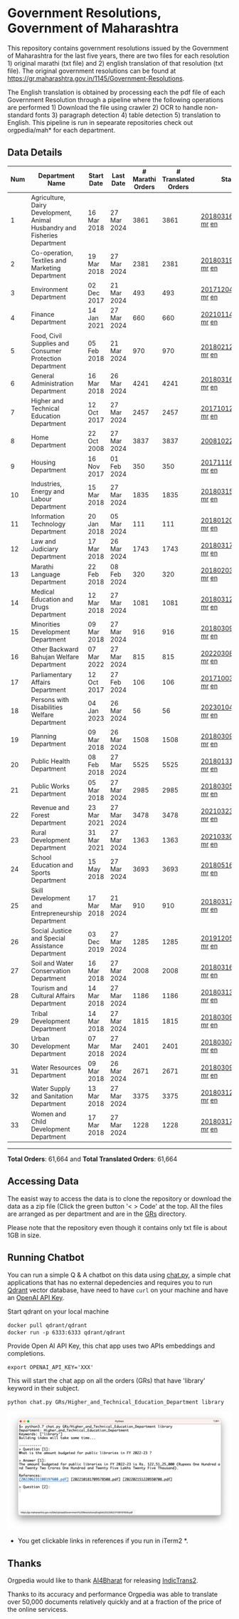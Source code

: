 # Government Resolutions, Government of Maharashtra

This repository contains government resolutions issued by the Government of Maharashtra for the last five years, there are two files for each resolution 1) original marathi (txt file) and 2) english translation of that resolution (txt file). The original government resolutions can be found at https://gr.maharashtra.gov.in/1145/Government-Resolutions.

The English translation is obtained by processing each the pdf file of each Government Resolution through a pipeline where the following operations are performed 1) Download the file using crawler 2) OCR to handle non-standard fonts 3) paragraph detection 4) table  detection 5) translation to English. This pipeline is run in sepearate repositories check out orgpedia/mah* for each department.


## Data Details

| Num | Department Name | Start Date | Last Date | # Marathi Orders | # Translated Orders | Starting Order | Last Order |
| --- | --------------- | ---------- | --------- | ---------------- | ------------------- | -------------- | ---------- |
| 1 | Agriculture, Dairy Development, Animal Husbandry and Fisheries Department | 16 Mar 2018 | 27 Mar 2024 | 3861 | 3861 | [201803161624182101.pdf](https://gr.maharashtra.gov.in/Site/Upload/Government%20Resolutions/English/201803161624182101.pdf) [mr](GRs/Agriculture,_Dairy_Development,_Animal_Husbandry_and_Fisheries_Department/201803161624182101.pdf.mr.txt) [en](GRs/Agriculture,_Dairy_Development,_Animal_Husbandry_and_Fisheries_Department/201803161624182101.pdf.en.txt) | [202403271749219201.pdf](https://gr.maharashtra.gov.in/Site/Upload/Government%20Resolutions/English/202403271749219201.pdf) [mr](GRs/Agriculture,_Dairy_Development,_Animal_Husbandry_and_Fisheries_Department/202403271749219201.pdf.mr.txt) [en](GRs/Agriculture,_Dairy_Development,_Animal_Husbandry_and_Fisheries_Department/202403271749219201.pdf.en.txt) |
| 2 | Co-operation, Textiles and Marketing Department | 19 Mar 2018 | 27 Mar 2024 | 2381 | 2381 | [201803191257576702.pdf](https://gr.maharashtra.gov.in/Site/Upload/Government%20Resolutions/English/201803191257576702.pdf) [mr](GRs/Co-operation,_Textiles_and_Marketing_Department/201803191257576702.pdf.mr.txt) [en](GRs/Co-operation,_Textiles_and_Marketing_Department/201803191257576702.pdf.en.txt) | [202403271511382202.pdf](https://gr.maharashtra.gov.in/Site/Upload/Government%20Resolutions/English/202403271511382202.pdf) [mr](GRs/Co-operation,_Textiles_and_Marketing_Department/202403271511382202.pdf.mr.txt) [en](GRs/Co-operation,_Textiles_and_Marketing_Department/202403271511382202.pdf.en.txt) |
| 3 | Environment Department | 02 Dec 2017 | 21 Mar 2024 | 493 | 493 | [201712041147216904.pdf](https://gr.maharashtra.gov.in/Site/Upload/Government%20Resolutions/English/201712041147216904.pdf) [mr](GRs/Environment_Department/201712041147216904.pdf.mr.txt) [en](GRs/Environment_Department/201712041147216904.pdf.en.txt) | [202403221423085904.pdf](https://gr.maharashtra.gov.in/Site/Upload/Government%20Resolutions/English/202403221423085904.pdf) [mr](GRs/Environment_Department/202403221423085904.pdf.mr.txt) [en](GRs/Environment_Department/202403221423085904.pdf.en.txt) |
| 4 | Finance Department | 14 Jan 2021 | 27 Mar 2024 | 660 | 660 | [202101141237329905.pdf](https://gr.maharashtra.gov.in/Site/Upload/Government%20Resolutions/English/202101141237329905.pdf) [mr](GRs/Finance_Department/202101141237329905.pdf.mr.txt) [en](GRs/Finance_Department/202101141237329905.pdf.en.txt) | [202403271824466605.pdf](https://gr.maharashtra.gov.in/Site/Upload/Government%20Resolutions/English/202403271824466605.pdf) [mr](GRs/Finance_Department/202403271824466605.pdf.mr.txt) [en](GRs/Finance_Department/202403271824466605.pdf.en.txt) |
| 5 | Food, Civil Supplies and Consumer Protection Department | 05 Feb 2018 | 21 Mar 2024 | 970 | 970 | [201802121244545806.pdf](https://gr.maharashtra.gov.in/Site/Upload/Government%20Resolutions/English/201802121244545806.pdf) [mr](GRs/Food,_Civil_Supplies_and_Consumer_Protection_Department/201802121244545806.pdf.mr.txt) [en](GRs/Food,_Civil_Supplies_and_Consumer_Protection_Department/201802121244545806.pdf.en.txt) | [202403211653065306.pdf](https://gr.maharashtra.gov.in/Site/Upload/Government%20Resolutions/English/202403211653065306.pdf) [mr](GRs/Food,_Civil_Supplies_and_Consumer_Protection_Department/202403211653065306.pdf.mr.txt) [en](GRs/Food,_Civil_Supplies_and_Consumer_Protection_Department/202403211653065306.pdf.en.txt) |
| 6 | General Administration Department | 16 Mar 2018 | 26 Mar 2024 | 4241 | 4241 | [201803161224022707.pdf](https://gr.maharashtra.gov.in/Site/Upload/Government%20Resolutions/English/201803161224022707.pdf) [mr](GRs/General_Administration_Department/201803161224022707.pdf.mr.txt) [en](GRs/General_Administration_Department/201803161224022707.pdf.en.txt) | [202403271059044507.pdf](https://gr.maharashtra.gov.in/Site/Upload/Government%20Resolutions/English/202403271059044507.pdf) [mr](GRs/General_Administration_Department/202403271059044507.pdf.mr.txt) [en](GRs/General_Administration_Department/202403271059044507.pdf.en.txt) |
| 7 | Higher and Technical Education Department | 12 Oct 2017 | 27 Mar 2024 | 2457 | 2457 | [201710121514029708.pdf](https://gr.maharashtra.gov.in/Site/Upload/Government%20Resolutions/English/201710121514029708.pdf) [mr](GRs/Higher_and_Technical_Education_Department/201710121514029708.pdf.mr.txt) [en](GRs/Higher_and_Technical_Education_Department/201710121514029708.pdf.en.txt) | [202403271238117308.pdf](https://gr.maharashtra.gov.in/Site/Upload/Government%20Resolutions/English/202403271238117308.pdf) [mr](GRs/Higher_and_Technical_Education_Department/202403271238117308.pdf.mr.txt) [en](GRs/Higher_and_Technical_Education_Department/202403271238117308.pdf.en.txt) |
| 8 | Home Department | 22 Oct 2008 | 27 Mar 2024 | 3837 | 3837 | [20081022.pdf](https://gr.maharashtra.gov.in/Site/Upload/Government%20Resolutions/English/20081022.pdf) [mr](GRs/Home_Department/20081022.pdf.mr.txt) [en](GRs/Home_Department/20081022.pdf.en.txt) | [202403271258027329.pdf](https://gr.maharashtra.gov.in/Site/Upload/Government%20Resolutions/English/202403271258027329.pdf) [mr](GRs/Home_Department/202403271258027329.pdf.mr.txt) [en](GRs/Home_Department/202403271258027329.pdf.en.txt) |
| 9 | Housing Department | 16 Nov 2017 | 01 Feb 2024 | 350 | 350 | [201711161447076609.pdf](https://gr.maharashtra.gov.in/Site/Upload/Government%20Resolutions/English/201711161447076609.pdf) [mr](GRs/Housing_Department/201711161447076609.pdf.mr.txt) [en](GRs/Housing_Department/201711161447076609.pdf.en.txt) | [202402011846017709.pdf](https://gr.maharashtra.gov.in/Site/Upload/Government%20Resolutions/English/202402011846017709.pdf) [mr](GRs/Housing_Department/202402011846017709.pdf.mr.txt) [en](GRs/Housing_Department/202402011846017709.pdf.en.txt) |
| 10 | Industries, Energy and Labour Department | 15 Mar 2018 | 27 Mar 2024 | 1835 | 1835 | [201803151204055010.pdf](https://gr.maharashtra.gov.in/Site/Upload/Government%20Resolutions/English/201803151204055010.pdf) [mr](GRs/Industries,_Energy_and_Labour_Department/201803151204055010.pdf.mr.txt) [en](GRs/Industries,_Energy_and_Labour_Department/201803151204055010.pdf.en.txt) | [202403271639500810.pdf](https://gr.maharashtra.gov.in/Site/Upload/Government%20Resolutions/English/202403271639500810.pdf) [mr](GRs/Industries,_Energy_and_Labour_Department/202403271639500810.pdf.mr.txt) [en](GRs/Industries,_Energy_and_Labour_Department/202403271639500810.pdf.en.txt) |
| 11 | Information Technology Department | 20 Jan 2018 | 05 Mar 2024 | 111 | 111 | [201801201843024511.pdf](https://gr.maharashtra.gov.in/Site/Upload/Government%20Resolutions/English/201801201843024511.pdf) [mr](GRs/Information_Technology_Department/201801201843024511.pdf.mr.txt) [en](GRs/Information_Technology_Department/201801201843024511.pdf.en.txt) | [202403051249430211.pdf](https://gr.maharashtra.gov.in/Site/Upload/Government%20Resolutions/English/202403051249430211.pdf) [mr](GRs/Information_Technology_Department/202403051249430211.pdf.mr.txt) [en](GRs/Information_Technology_Department/202403051249430211.pdf.en.txt) |
| 12 | Law and Judiciary Department | 17 Mar 2018 | 26 Mar 2024 | 1743 | 1743 | [201803171129290212.pdf](https://gr.maharashtra.gov.in/Site/Upload/Government%20Resolutions/English/201803171129290212.pdf) [mr](GRs/Law_and_Judiciary_Department/201803171129290212.pdf.mr.txt) [en](GRs/Law_and_Judiciary_Department/201803171129290212.pdf.en.txt) | [202403261219248012.pdf](https://gr.maharashtra.gov.in/Site/Upload/Government%20Resolutions/English/202403261219248012.pdf) [mr](GRs/Law_and_Judiciary_Department/202403261219248012.pdf.mr.txt) [en](GRs/Law_and_Judiciary_Department/202403261219248012.pdf.en.txt) |
| 13 | Marathi Language Department | 22 Feb 2018 | 08 Feb 2024 | 320 | 320 | [201802031549154233.pdf](https://gr.maharashtra.gov.in/Site/Upload/Government%20Resolutions/English/201802031549154233.pdf) [mr](GRs/Marathi_Language_Department/201802031549154233.pdf.mr.txt) [en](GRs/Marathi_Language_Department/201802031549154233.pdf.en.txt) | [202402081702444933.pdf](https://gr.maharashtra.gov.in/Site/Upload/Government%20Resolutions/English/202402081702444933.pdf) [mr](GRs/Marathi_Language_Department/202402081702444933.pdf.mr.txt) [en](GRs/Marathi_Language_Department/202402081702444933.pdf.en.txt) |
| 14 | Medical Education and Drugs Department | 12 Mar 2018 | 27 Mar 2024 | 1081 | 1081 | [201803121137094813.pdf](https://gr.maharashtra.gov.in/Site/Upload/Government%20Resolutions/English/201803121137094813.pdf) [mr](GRs/Medical_Education_and_Drugs_Department/201803121137094813.pdf.mr.txt) [en](GRs/Medical_Education_and_Drugs_Department/201803121137094813.pdf.en.txt) | [202403271409149113.pdf](https://gr.maharashtra.gov.in/Site/Upload/Government%20Resolutions/English/202403271409149113.pdf) [mr](GRs/Medical_Education_and_Drugs_Department/202403271409149113.pdf.mr.txt) [en](GRs/Medical_Education_and_Drugs_Department/202403271409149113.pdf.en.txt) |
| 15 | Minorities Development Department | 09 Mar 2018 | 27 Mar 2024 | 916 | 916 | [201803091218355314.pdf](https://gr.maharashtra.gov.in/Site/Upload/Government%20Resolutions/English/201803091218355314.pdf) [mr](GRs/Minorities_Development_Department/201803091218355314.pdf.mr.txt) [en](GRs/Minorities_Development_Department/201803091218355314.pdf.en.txt) | [202403271713445914.pdf](https://gr.maharashtra.gov.in/Site/Upload/Government%20Resolutions/English/202403271713445914.pdf) [mr](GRs/Minorities_Development_Department/202403271713445914.pdf.mr.txt) [en](GRs/Minorities_Development_Department/202403271713445914.pdf.en.txt) |
| 16 | Other Backward Bahujan Welfare Department | 07 Mar 2022 | 27 Mar 2024 | 815 | 815 | [202203081752439334.pdf](https://gr.maharashtra.gov.in/Site/Upload/Government%20Resolutions/English/202203081752439334.pdf) [mr](GRs/Other_Backward_Bahujan_Welfare_Department/202203081752439334.pdf.mr.txt) [en](GRs/Other_Backward_Bahujan_Welfare_Department/202203081752439334.pdf.en.txt) | [202403271729039234.pdf](https://gr.maharashtra.gov.in/Site/Upload/Government%20Resolutions/English/202403271729039234.pdf) [mr](GRs/Other_Backward_Bahujan_Welfare_Department/202403271729039234.pdf.mr.txt) [en](GRs/Other_Backward_Bahujan_Welfare_Department/202403271729039234.pdf.en.txt) |
| 17 | Parliamentary Affairs Department | 12 Oct 2017 | 27 Feb 2024 | 106 | 106 | [201710031642378615.pdf](https://gr.maharashtra.gov.in/Site/Upload/Government%20Resolutions/English/201710031642378615.pdf) [mr](GRs/Parliamentary_Affairs_Department/201710031642378615.pdf.mr.txt) [en](GRs/Parliamentary_Affairs_Department/201710031642378615.pdf.en.txt) | [202402271500283915.pdf](https://gr.maharashtra.gov.in/Site/Upload/Government%20Resolutions/English/202402271500283915.pdf) [mr](GRs/Parliamentary_Affairs_Department/202402271500283915.pdf.mr.txt) [en](GRs/Parliamentary_Affairs_Department/202402271500283915.pdf.en.txt) |
| 18 | Persons with Disabilities Welfare Department | 04 Jan 2023 | 26 Mar 2024 | 56 | 56 | [202301041906309635.pdf](https://gr.maharashtra.gov.in/Site/Upload/Government%20Resolutions/English/202301041906309635.pdf) [mr](GRs/Persons_with_Disabilities_Welfare_Department/202301041906309635.pdf.mr.txt) [en](GRs/Persons_with_Disabilities_Welfare_Department/202301041906309635.pdf.en.txt) | [202403261208266735.pdf](https://gr.maharashtra.gov.in/Site/Upload/Government%20Resolutions/English/202403261208266735.pdf) [mr](GRs/Persons_with_Disabilities_Welfare_Department/202403261208266735.pdf.mr.txt) [en](GRs/Persons_with_Disabilities_Welfare_Department/202403261208266735.pdf.en.txt) |
| 19 | Planning Department | 09 Mar 2018 | 26 Mar 2024 | 1508 | 1508 | [201803091441032716.pdf](https://gr.maharashtra.gov.in/Site/Upload/Government%20Resolutions/English/201803091441032716.pdf) [mr](GRs/Planning_Department/201803091441032716.pdf.mr.txt) [en](GRs/Planning_Department/201803091441032716.pdf.en.txt) | [202403261219485416.pdf](https://gr.maharashtra.gov.in/Site/Upload/Government%20Resolutions/English/202403261219485416....pdf) [mr](GRs/Planning_Department/202403261219485416.pdf.mr.txt) [en](GRs/Planning_Department/202403261219485416.pdf.en.txt) |
| 20 | Public Health Department | 08 Feb 2018 | 27 Mar 2024 | 5525 | 5525 | [201801311722275417.pdf](https://gr.maharashtra.gov.in/Site/Upload/Government%20Resolutions/English/201801311722275417.pdf) [mr](GRs/Public_Health_Department/201801311722275417.pdf.mr.txt) [en](GRs/Public_Health_Department/201801311722275417.pdf.en.txt) | [202403271119139217.pdf](https://gr.maharashtra.gov.in/Site/Upload/Government%20Resolutions/English/202403271119139217.pdf) [mr](GRs/Public_Health_Department/202403271119139217.pdf.mr.txt) [en](GRs/Public_Health_Department/202403271119139217.pdf.en.txt) |
| 21 | Public Works Department | 05 Mar 2018 | 27 Mar 2024 | 2985 | 2985 | [201803051515468118.pdf](https://gr.maharashtra.gov.in/Site/Upload/Government%20Resolutions/English/201803051515468118.pdf) [mr](GRs/Public_Works_Department/201803051515468118.pdf.mr.txt) [en](GRs/Public_Works_Department/201803051515468118.pdf.en.txt) | [202403271537128918.pdf](https://gr.maharashtra.gov.in/Site/Upload/Government%20Resolutions/English/202403271537128918.pdf) [mr](GRs/Public_Works_Department/202403271537128918.pdf.mr.txt) [en](GRs/Public_Works_Department/202403271537128918.pdf.en.txt) |
| 22 | Revenue and Forest Department | 23 Mar 2021 | 27 Mar 2024 | 3478 | 3478 | [202103231328393119.pdf](https://gr.maharashtra.gov.in/Site/Upload/Government%20Resolutions/English/202103231328393119.pdf) [mr](GRs/Revenue_and_Forest_Department/202103231328393119.pdf.mr.txt) [en](GRs/Revenue_and_Forest_Department/202103231328393119.pdf.en.txt) | [202403271446225719.pdf](https://gr.maharashtra.gov.in/Site/Upload/Government%20Resolutions/English/202403271446225719.pdf) [mr](GRs/Revenue_and_Forest_Department/202403271446225719.pdf.mr.txt) [en](GRs/Revenue_and_Forest_Department/202403271446225719.pdf.en.txt) |
| 23 | Rural Development Department | 31 Mar 2021 | 27 Mar 2024 | 1363 | 1363 | [202103301021181120.pdf](https://gr.maharashtra.gov.in/Site/Upload/Government%20Resolutions/English/202103301021181120.pdf) [mr](GRs/Rural_Development_Department/202103301021181120.pdf.mr.txt) [en](GRs/Rural_Development_Department/202103301021181120.pdf.en.txt) | [202403271639429020.pdf](https://gr.maharashtra.gov.in/Site/Upload/Government%20Resolutions/English/202403271639429020.pdf) [mr](GRs/Rural_Development_Department/202403271639429020.pdf.mr.txt) [en](GRs/Rural_Development_Department/202403271639429020.pdf.en.txt) |
| 24 | School Education and Sports Department | 15 May 2018 | 27 Mar 2024 | 3693 | 3693 | [201805161114241221.pdf](https://gr.maharashtra.gov.in/Site/Upload/Government%20Resolutions/English/201805161114241221.pdf) [mr](GRs/School_Education_and_Sports_Department/201805161114241221.pdf.mr.txt) [en](GRs/School_Education_and_Sports_Department/201805161114241221.pdf.en.txt) | [202403271726339121.pdf](https://gr.maharashtra.gov.in/Site/Upload/Government%20Resolutions/English/202403271726339121.pdf) [mr](GRs/School_Education_and_Sports_Department/202403271726339121.pdf.mr.txt) [en](GRs/School_Education_and_Sports_Department/202403271726339121.pdf.en.txt) |
| 25 | Skill Development and Entrepreneurship Department | 17 Mar 2018 | 21 Mar 2024 | 910 | 910 | [201803171322099003.pdf](https://gr.maharashtra.gov.in/Site/Upload/Government%20Resolutions/English/201803171322099003.pdf) [mr](GRs/Skill_Development_and_Entrepreneurship_Department/201803171322099003.pdf.mr.txt) [en](GRs/Skill_Development_and_Entrepreneurship_Department/201803171322099003.pdf.en.txt) | [202403211841225503.pdf](https://gr.maharashtra.gov.in/Site/Upload/Government%20Resolutions/English/202403211841225503.pdf) [mr](GRs/Skill_Development_and_Entrepreneurship_Department/202403211841225503.pdf.mr.txt) [en](GRs/Skill_Development_and_Entrepreneurship_Department/202403211841225503.pdf.en.txt) |
| 26 | Social Justice and Special Assistance Department | 03 Dec 2019 | 27 Mar 2024 | 1285 | 1285 | [201912051107011622.pdf](https://gr.maharashtra.gov.in/Site/Upload/Government%20Resolutions/English/201912051107011622.pdf) [mr](GRs/Social_Justice_and_Special_Assistance_Department/201912051107011622.pdf.mr.txt) [en](GRs/Social_Justice_and_Special_Assistance_Department/201912051107011622.pdf.en.txt) | [202403271818429322.pdf](https://gr.maharashtra.gov.in/Site/Upload/Government%20Resolutions/English/202403271818429322.pdf) [mr](GRs/Social_Justice_and_Special_Assistance_Department/202403271818429322.pdf.mr.txt) [en](GRs/Social_Justice_and_Special_Assistance_Department/202403271818429322.pdf.en.txt) |
| 27 | Soil and Water Conservation Department | 16 Mar 2018 | 27 Mar 2024 | 2008 | 2008 | [201803161247582426.pdf](https://gr.maharashtra.gov.in/Site/Upload/Government%20Resolutions/English/201803161247582426.pdf) [mr](GRs/Soil_and_Water_Conservation_Department/201803161247582426.pdf.mr.txt) [en](GRs/Soil_and_Water_Conservation_Department/201803161247582426.pdf.en.txt) | [202403271649315026.pdf](https://gr.maharashtra.gov.in/Site/Upload/Government%20Resolutions/English/202403271649315026.pdf) [mr](GRs/Soil_and_Water_Conservation_Department/202403271649315026.pdf.mr.txt) [en](GRs/Soil_and_Water_Conservation_Department/202403271649315026.pdf.en.txt) |
| 28 | Tourism and Cultural Affairs Department | 14 Mar 2018 | 27 Mar 2024 | 1186 | 1186 | [201803131542054523.pdf](https://gr.maharashtra.gov.in/Site/Upload/Government%20Resolutions/English/201803131542054523.pdf) [mr](GRs/Tourism_and_Cultural_Affairs_Department/201803131542054523.pdf.mr.txt) [en](GRs/Tourism_and_Cultural_Affairs_Department/201803131542054523.pdf.en.txt) | [202403271531542423.pdf](https://gr.maharashtra.gov.in/Site/Upload/Government%20Resolutions/English/202403271531542423.pdf) [mr](GRs/Tourism_and_Cultural_Affairs_Department/202403271531542423.pdf.mr.txt) [en](GRs/Tourism_and_Cultural_Affairs_Department/202403271531542423.pdf.en.txt) |
| 29 | Tribal Development Department | 14 Mar 2018 | 27 Mar 2024 | 1815 | 1815 | [201803091105184924.pdf](https://gr.maharashtra.gov.in/Site/Upload/Government%20Resolutions/English/201803091105184924.pdf) [mr](GRs/Tribal_Development_Department/201803091105184924.pdf.mr.txt) [en](GRs/Tribal_Development_Department/201803091105184924.pdf.en.txt) | [202403211024364224.pdf](https://gr.maharashtra.gov.in/Site/Upload/Government%20Resolutions/English/202403211024364224.pdf) [mr](GRs/Tribal_Development_Department/202403211024364224.pdf.mr.txt) [en](GRs/Tribal_Development_Department/202403211024364224.pdf.en.txt) |
| 30 | Urban Development Department | 07 Mar 2018 | 27 Mar 2024 | 2401 | 2401 | [201803071203178325.pdf](https://gr.maharashtra.gov.in/Site/Upload/Government%20Resolutions/English/201803071203178325.pdf) [mr](GRs/Urban_Development_Department/201803071203178325.pdf.mr.txt) [en](GRs/Urban_Development_Department/201803071203178325.pdf.en.txt) | [202403271733413425.pdf](https://gr.maharashtra.gov.in/Site/Upload/Government%20Resolutions/English/202403271733413425.pdf) [mr](GRs/Urban_Development_Department/202403271733413425.pdf.mr.txt) [en](GRs/Urban_Development_Department/202403271733413425.pdf.en.txt) |
| 31 | Water Resources Department | 09 Mar 2018 | 26 Mar 2024 | 2671 | 2671 | [201803091034435527.pdf](https://gr.maharashtra.gov.in/Site/Upload/Government%20Resolutions/English/201803091034435527.pdf) [mr](GRs/Water_Resources_Department/201803091034435527.pdf.mr.txt) [en](GRs/Water_Resources_Department/201803091034435527.pdf.en.txt) | [202403261423304827.pdf](https://gr.maharashtra.gov.in/Site/Upload/Government%20Resolutions/English/202403261423304827.pdf) [mr](GRs/Water_Resources_Department/202403261423304827.pdf.mr.txt) [en](GRs/Water_Resources_Department/202403261423304827.pdf.en.txt) |
| 32 | Water Supply and Sanitation Department | 13 Mar 2018 | 27 Mar 2024 | 3375 | 3375 | [201803121414108428.pdf](https://gr.maharashtra.gov.in/Site/Upload/Government%20Resolutions/English/201803121414108428.pdf) [mr](GRs/Water_Supply_and_Sanitation_Department/201803121414108428.pdf.mr.txt) [en](GRs/Water_Supply_and_Sanitation_Department/201803121414108428.pdf.en.txt) | [202403271310051028.pdf](https://gr.maharashtra.gov.in/Site/Upload/Government%20Resolutions/English/202403271310051028...pdf) [mr](GRs/Water_Supply_and_Sanitation_Department/202403271310051028.pdf.mr.txt) [en](GRs/Water_Supply_and_Sanitation_Department/202403271310051028.pdf.en.txt) |
| 33 | Women and Child Development Department | 17 Mar 2018 | 27 Mar 2024 | 1228 | 1228 | [201803171539444330.pdf](https://gr.maharashtra.gov.in/Site/Upload/Government%20Resolutions/English/201803171539444330.pdf) [mr](GRs/Women_and_Child_Development_Department/201803171539444330.pdf.mr.txt) [en](GRs/Women_and_Child_Development_Department/201803171539444330.pdf.en.txt) | [202403271120548230.pdf](https://gr.maharashtra.gov.in/Site/Upload/Government%20Resolutions/English/202403271120548230.pdf) [mr](GRs/Women_and_Child_Development_Department/202403271120548230.pdf.mr.txt) [en](GRs/Women_and_Child_Development_Department/202403271120548230.pdf.en.txt) |
----------------------------------------------------------------------------------------------------

**Total Orders**: 61,664 and **Total Translated Orders**: 61,664
## Accessing Data

The easist way to access the data is to clone the repository or download the data as a zip file (Click the green button '< > Code' at the top. All the files are arranged as per department and are in the [GRs](GRs) directory.

Please note that the repository even though it contains only txt file is about 1GB in size.

## Running Chatbot

You can run a simple Q & A chatbot on this data using [chat.py](chat.py), a simple chat applications that has no external depedencies and requires you to run [Qdrant](https://qdrant.tech/) vector database, have need to have `curl` on your machine and have an [OpenAI API Key](https://help.openai.com/en/articles/4936850-where-do-i-find-my-secret-api-key).

Start qdrant on your local machine
```shell
docker pull qdrant/qdrant
docker run -p 6333:6333 qdrant/qdrant
```

Provide Open AI API Key, this chat app uses two APIs embeddings and completions.
```shell
export OPENAI_API_KEY='XXX'
```

This will start the chat app on all the orders (GRs) that have 'library' keyword in their subject.

```shell
python chat.py GRs/Higher_and_Technical_Education_Department library
```

![screenshot of running chat.py](screenshot.png)

* You get clickable links in references if you run in iTerm2 *.

## Thanks

Orgpedia would like to thank [AI4Bharat](https://ai4bharat.iitm.ac.in/) for releasing [IndicTrans2](https://github.com/AI4Bharat/IndicTrans2).

Thanks to its accuracy and performance Orgpedia was able to translate over 50,000 documents relatively quickly and at a fraction of the price of the online servicess.











